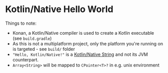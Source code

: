 # Kotlin/Native Hello World

Things to note: 

- Konan, a Kotlin/Native compiler is used to create a Kotlin executable (see `build.gradle`)
- As this is not a multiplatform project, only the platform you're running on is targeted - see `build/` folder
- `"Hello, Kotlin/Native!"` is a [Kotlin/Native String](https://github.com/JetBrains/kotlin-native/blob/master/runtime/src/main/kotlin/kotlin/String.kt) and not its JVM counterpart.
- `Array<String>` will be mapped to `CPointer<T>?` in e.g. unix environment
